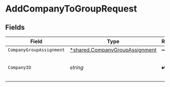 # AddCompanyToGroupRequest


## Fields

| Field                                                                                  | Type                                                                                   | Required                                                                               | Description                                                                            | Example                                                                                |
| -------------------------------------------------------------------------------------- | -------------------------------------------------------------------------------------- | -------------------------------------------------------------------------------------- | -------------------------------------------------------------------------------------- | -------------------------------------------------------------------------------------- |
| `CompanyGroupAssignment`                                                               | [*shared.CompanyGroupAssignment](../../../pkg/models/shared/companygroupassignment.md) | :heavy_minus_sign:                                                                     | N/A                                                                                    |                                                                                        |
| `CompanyID`                                                                            | *string*                                                                               | :heavy_check_mark:                                                                     | Unique identifier for a company.                                                       | 8a210b68-6988-11ed-a1eb-0242ac120002                                                   |